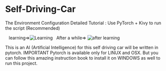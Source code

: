 # Self-Driving-Car
The Environment Configuration Detailed Tutorial : Use PyTorch + Kivy to run the script (Recommended)

&nbsp;&nbsp;&nbsp;learning=>![Learning](https://user-images.githubusercontent.com/22739177/32823936-c279686a-c993-11e7-906e-ea3e7830e275.gif)&nbsp;&nbsp;&nbsp;After a while=>
![after learning](https://user-images.githubusercontent.com/22739177/32823937-c2950e80-c993-11e7-9358-89e50cdaae8f.gif)

This is an AI (Artificial Intelligence) for this self driving car will be written in pytorch.
IMPORTANT
Pytorch is available only for LINUX and OSX. But you can follow this amazing instruction book to install it on WINDOWS as well to run this project.
